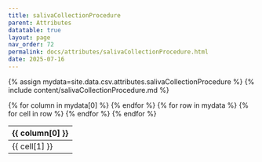 ```yaml
---
title: salivaCollectionProcedure
parent: Attributes
datatable: true
layout: page
nav_order: 72
permalink: docs/attributes/salivaCollectionProcedure.html
date: 2025-07-16
---
```

{% assign mydata=site.data.csv.attributes.salivaCollectionProcedure %}
{% include content/salivaCollectionProcedure.md %}
<table id="myTable" class="display" style="width:100%">
    <thead>
    {% for column in mydata[0] %}
        <th>{{ column[0] }}</th>
    {% endfor %}
    </thead>
    <tbody>
    {% for row in mydata %}
        <tr>
        {% for cell in row %}
            <td>{{ cell[1] }}</td>
        {% endfor %}
        </tr>
    {% endfor %}
    </tbody>
</table>
<script type="text/javascript">
  $(document).ready(function () {
    $('#myTable').DataTable({
      responsive: true,
      deferRender: false,
      paging: false,
      order: [],
    });
  });
</script>
